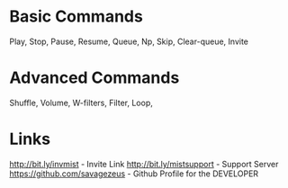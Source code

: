 
# Basic Commands


Play,
Stop,
Pause,
Resume,
Queue,
Np,
Skip,
Clear-queue,
Invite

# Advanced Commands

Shuffle,
Volume,
W-filters,
Filter,
Loop,

# Links

http://bit.ly/invmist - Invite Link 
http://bit.ly/mistsupport - Support Server
https://github.com/savagezeus - Github Profile for the DEVELOPER


